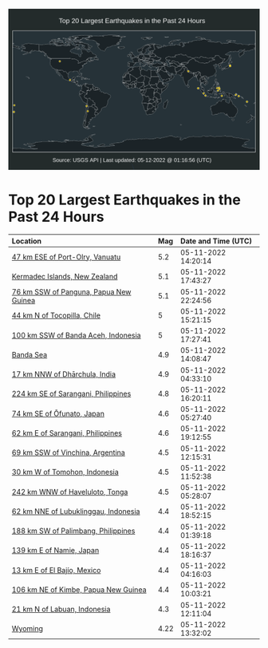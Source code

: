 ![Map](./map.png)

# Top 20 Largest Earthquakes in the Past 24 Hours

| Location | Mag | Date and Time (UTC) |
|:---|:---|:---|
| [47 km ESE of Port-Olry, Vanuatu](https://earthquake.usgs.gov/earthquakes/eventpage/us7000h8li) | 5.2 | 05-11-2022 14:20:14 |
| [Kermadec Islands, New Zealand](https://earthquake.usgs.gov/earthquakes/eventpage/us6000hkeu) | 5.1 | 05-11-2022 17:43:27 |
| [76 km SSW of Panguna, Papua New Guinea](https://earthquake.usgs.gov/earthquakes/eventpage/us6000hkgb) | 5.1 | 05-11-2022 22:24:56 |
| [44 km N of Tocopilla, Chile](https://earthquake.usgs.gov/earthquakes/eventpage/us7000h8ls) | 5 | 05-11-2022 15:21:15 |
| [100 km SSW of Banda Aceh, Indonesia](https://earthquake.usgs.gov/earthquakes/eventpage/us7000h8nd) | 5 | 05-11-2022 17:27:41 |
| [Banda Sea](https://earthquake.usgs.gov/earthquakes/eventpage/us7000h8ld) | 4.9 | 05-11-2022 14:08:47 |
| [17 km NNW of Dhārchula, India](https://earthquake.usgs.gov/earthquakes/eventpage/us7000h8ii) | 4.9 | 05-11-2022 04:33:10 |
| [224 km SE of Sarangani, Philippines](https://earthquake.usgs.gov/earthquakes/eventpage/us7000h8n2) | 4.8 | 05-11-2022 16:20:11 |
| [74 km SE of Ōfunato, Japan](https://earthquake.usgs.gov/earthquakes/eventpage/us7000h8ip) | 4.6 | 05-11-2022 05:27:40 |
| [62 km E of Sarangani, Philippines](https://earthquake.usgs.gov/earthquakes/eventpage/us6000hkf7) | 4.6 | 05-11-2022 19:12:55 |
| [69 km SSW of Vinchina, Argentina](https://earthquake.usgs.gov/earthquakes/eventpage/us7000h8kn) | 4.5 | 05-11-2022 12:15:31 |
| [30 km W of Tomohon, Indonesia](https://earthquake.usgs.gov/earthquakes/eventpage/us7000h8kk) | 4.5 | 05-11-2022 11:52:38 |
| [242 km WNW of Haveluloto, Tonga](https://earthquake.usgs.gov/earthquakes/eventpage/us7000h8iq) | 4.5 | 05-11-2022 05:28:07 |
| [62 km NNE of Lubuklinggau, Indonesia](https://earthquake.usgs.gov/earthquakes/eventpage/us6000hkf4) | 4.4 | 05-11-2022 18:52:15 |
| [188 km SW of Palimbang, Philippines](https://earthquake.usgs.gov/earthquakes/eventpage/us7000h8i0) | 4.4 | 05-11-2022 01:39:18 |
| [139 km E of Namie, Japan](https://earthquake.usgs.gov/earthquakes/eventpage/us6000hkey) | 4.4 | 05-11-2022 18:16:37 |
| [13 km E of El Bajío, Mexico](https://earthquake.usgs.gov/earthquakes/eventpage/us7000h8ig) | 4.4 | 05-11-2022 04:16:03 |
| [106 km NE of Kimbe, Papua New Guinea](https://earthquake.usgs.gov/earthquakes/eventpage/us7000h8k5) | 4.4 | 05-11-2022 10:03:21 |
| [21 km N of Labuan, Indonesia](https://earthquake.usgs.gov/earthquakes/eventpage/us7000h8km) | 4.3 | 05-11-2022 12:11:04 |
| [Wyoming](https://earthquake.usgs.gov/earthquakes/eventpage/uu60497322) | 4.22 | 05-11-2022 13:32:02 |
